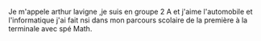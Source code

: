 Je m'appele arthur lavigne ,je suis en groupe 2 A et j'aime l'automobile et l'informatique
j'ai fait nsi dans mon parcours scolaire de la première à la terminale avec spé Math.
